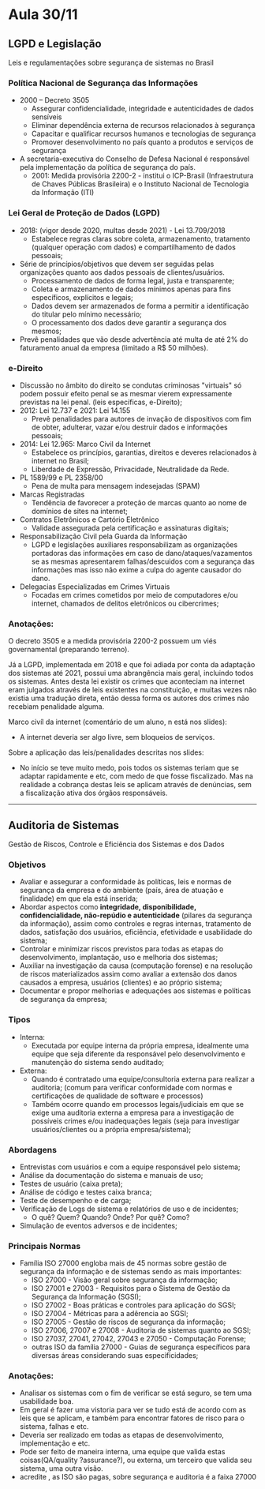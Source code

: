 # Aula 30/11

## LGPD e Legislação

Leis e regulamentações sobre segurança de sistemas no Brasil

### Política Nacional de Segurança das Informações

- 2000 – Decreto 3505
  - Assegurar confidencialidade, integridade e autenticidades de dados sensíveis
  - Eliminar dependência externa de recursos relacionados à segurança
  - Capacitar e qualificar recursos humanos e tecnologias de segurança
  - Promover desenvolvimento no país quanto a produtos e serviços de segurança
- A secretaria-executiva do Conselho de Defesa Nacional é responsável pela implementação da política de segurança do país.
  - 2001: Medida provisória 2200-2 - institui o ICP-Brasil (Infraestrutura de Chaves Públicas Brasileira) e o Instituto Nacional de Tecnologia da Informação (ITI)
  
### Lei Geral de Proteção de Dados (LGPD)
- 2018: (vigor desde 2020, multas desde 2021) - Lei 13.709/2018
  - Estabelece regras claras sobre coleta, armazenamento, tratamento (qualquer operação com dados) e compartilhamento de dados pessoais;
- Série de princípios/objetivos que devem ser seguidas pelas organizações quanto aos dados pessoais de clientes/usuários.
  - Processamento de dados de forma legal, justa e transparente;
  - Coleta e armazenamento de dados mínimos apenas para fins específicos, explícitos e legais;
  - Dados devem ser armazenados de forma a permitir a identificação do titular pelo mínimo necessário;
  - O processamento dos dados deve garantir a segurança dos mesmos;
- Prevê penalidades que vão desde advertência até multa de até 2% do faturamento anual da empresa (limitado a R$ 50 milhões).

### e-Direito
- Discussão no âmbito do direito se condutas criminosas "virtuais" só podem possuir efeito penal se as mesmar vierem expressamente previstas na lei penal. (leis específicas, e-Direito);
- 2012: Lei 12.737 e 2021: Lei 14.155
  - Prevê penalidades para autores de invação de dispositivos com fim de obter, adulterar, vazar e/ou destruir dados e informações pessoais;
- 2014: Lei 12.965: Marco Civil da Internet
  - Estabelece os princípios, garantias, direitos e deveres relacionados à internet no Brasil;
  - Liberdade de Expressão, Privacidade, Neutralidade da Rede.
- PL 1589/99 e PL 2358/00
  - Pena de multa para mensagem indesejadas (SPAM)
- Marcas Registradas
  - Tendência de favorecer a proteção de marcas quanto ao nome de domínios de sites na internet;
- Contratos Eletrônicos e Cartório Eletrônico
  - Validade assegurada pela certificação e assinaturas digitais;
- Responsabilização Civil pela Guarda da Informação
  - LGPD e legislações auxiliares responsabilizam as organizações portadoras das informações em caso de dano/ataques/vazamentos se as mesmas apresentarem falhas/descuidos com a segurança das informações mas isso não exime a culpa do agente causador do dano.
- Delegacias Especializadas em Crimes Virtuais
  - Focadas em crimes cometidos por meio de computadores e/ou internet, chamados de delitos eletrônicos ou cibercrimes;


### Anotações:
O decreto 3505 e a medida provisória 2200-2 possuem um viés governamental (preparando terreno).

Já a LGPD, implementada em 2018 e que foi adiada por conta da adaptação dos sistemas até 2021, possui uma abrangência mais geral, incluindo todos os sistemas. Antes desta lei existir os crimes que aconteciam na internet eram julgados através de leis existentes na constituição, e muitas vezes não existia uma tradução direta, então dessa forma os autores dos crimes não recebiam penalidade alguma.

Marco civíl da internet (comentário de um aluno, n está nos slides):
  - A internet deveria ser algo livre, sem bloqueios de serviços.

Sobre a aplicação das leis/penalidades descritas nos slides:
  - No início se teve muito medo, pois todos os sistemas teriam que se adaptar rapidamente e etc, com medo de que fosse fiscalizado. Mas na realidade a cobrança destas leis se aplicam através de denúncias, sem a fiscalização ativa dos órgãos responsáveis.

---

## Auditoria de Sistemas
Gestão de Riscos, Controle e Eficiência dos Sistemas e dos Dados

### Objetivos
- Avaliar e assegurar a conformidade às políticas, leis e normas de segurança da empresa e do ambiente (país, área de atuação e finalidade) em que ela está inserida;
- Abordar aspectos como **integridade, disponibilidade, confidencialidade, não-repúdio e autenticidade** (pilares da segurança da informação), assim como controles e regras internas, tratamento de dados, satisfação dos usuários, eficiência, efetividade e usabilidade do sistema;
- Controlar e minimizar riscos previstos para todas as etapas do desenvolvimento, implantação, uso e melhoria dos sistemas;
- Auxiliar na investigação da causa (computação forense) e na resolução de riscos materializados assim como avaliar a extensão dos danos causados a empresa, usuários (clientes) e ao próprio sistema;
- Documentar e propor melhorias e adequações aos sistemas e políticas de segurança da empresa;

### Tipos
- Interna:
  - Executada por equipe interna da própria empresa, idealmente uma equipe que seja diferente da responsável pelo desenvolvimento e manutenção do sistema sendo auditado;
- Externa:
  - Quando é contratado uma equipe/consultoria externa para realizar a auditoria; (comum para verificar conformidade com normas e certificações de qualidade de software e processos)
  - Também ocorre quando em processos legais/judiciais em que se exige uma auditoria externa a empresa para a investigação de possíveis crimes e/ou inadequações legais (seja para investigar usuários/clientes ou a própria empresa/sistema);

### Abordagens
- Entrevistas com usuários e com a equipe responsável pelo sistema;
- Análise da documentação do sistema e manuais de uso;
- Testes de usuário (caixa preta);
- Análise de código e testes caixa branca;
- Teste de desempenho e de carga;
- Verificação de Logs de sistema e relatórios de uso e de incidentes;
  - O quê? Quem? Quando? Onde? Por quê? Como?
- Simulação de eventos adversos e de incidentes;

### Principais Normas
- Família ISO 27000 engloba mais de 45 normas sobre gestão de segurança da informação e de sistemas sendo as mais importantes:
  - ISO 27000 - Visão geral sobre segurança da informação;
  - ISO 27001 e 27003 - Requisitos para o Sistema de Gestão da Segurança da Informação (SGSI);
  - ISO 27002 - Boas práticas e controles para aplicação do SGSI;
  - ISO 27004 - Métricas para a adêrencia ao SGSI;
  - ISO 27005 - Gestão de riscos de segurança da informação;
  - ISO 27006, 27007 e 27008 - Auditoria de sistemas quanto ao SGSI;
  - ISO 27037, 27041, 27042, 27043 e 27050 - Computação Forense;
  - outras ISO da família 27000 - Guias de segurança específicos para diversas áreas considerando suas especificidades;

### Anotações:
- Analisar os sistemas com o fim de verificar se está seguro, se tem uma usabilidade boa.
 - Em geral é fazer uma vistoria para ver se tudo está de acordo com as leis que se aplicam, e também para encontrar fatores de risco para o sistema, falhas e etc.
 - Deveria ser realizado em todas as etapas de desenvolvimento, implementação e etc.
 - Pode ser feito de maneira interna, uma equipe que valida estas coisas(QA/quality ?assurance?), ou externa, um terceiro que valida seu sistema, uma outra visão.
- acredite , as ISO são pagas, sobre segurança e auditoria é a faixa 27000